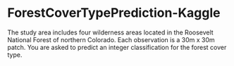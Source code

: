 # ForestCoverTypePrediction-Kaggle
The study area includes four wilderness areas located in the Roosevelt National Forest of northern Colorado. Each observation is a 30m x 30m patch. You are asked to predict an integer classification for the forest cover type.
